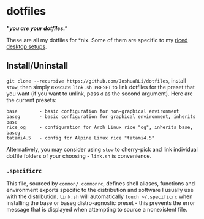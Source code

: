 # dotfiles

***"you are your dotfiles."***

These are all my dotfiles for *nix. Some of them are specific to my [riced desktop setups](https://tildeslash.io/rice.html).


## Install/Uninstall

`git clone --recursive https://github.com/JoshuaRLi/dotfiles`, install `stow`, then simply execute `link.sh PRESET` to link dotfiles for the preset that you want (if you want to unlink, pass `d` as the second argument). Here are the current presets:

```
base        - basic configuration for non-graphical environment
baseg       - basic configuration for graphical environment, inherits base
rice_og     - configuration for Arch Linux rice "og", inherits base, baseg
tatami4.5   - config for Alpine Linux rice "tatami4.5"
```

Alternatively, you may consider using `stow` to cherry-pick and link individual dotfile folders of your choosing - `link.sh` is convenience.


### `.specificrc`

This file, sourced by `common/.commonrc`, defines shell aliases, functions and environment exports specific to the distribution and software I usually use with the distribution. `link.sh` will automatically `touch ~/.specificrc` when installing the base or baseg distro-agnostic preset - this prevents the error message that is displayed when attempting to source a nonexistent file.

